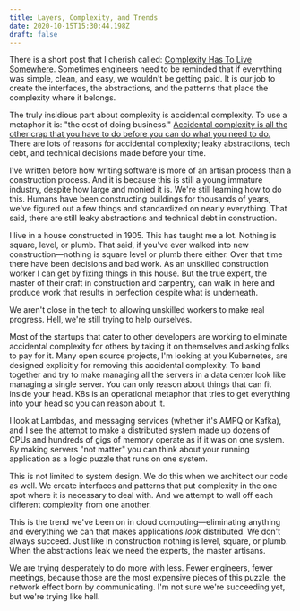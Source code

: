 ```yaml
---
title: Layers, Complexity, and Trends
date: 2020-10-15T15:30:44.198Z
draft: false
---
```

There is a short post that I cherish called: [Complexity Has To Live Somewhere](https://ferd.ca/complexity-has-to-live-somewhere.html). Sometimes engineers need to be reminded that if everything was simple, clean, and easy, we wouldn't be getting paid. It is our job to create the interfaces, the abstractions, and the patterns that place the complexity where it belongs.

The truly insidious part about complexity is accidental complexity. To use a metaphor it is: "the cost of doing business." [Accidental complexity is all the other crap that you have to do before you can do what you need to do.](https://twitter.com/paulbiggar/status/994249934143549441) There are lots of reasons for accidental complexity; leaky abstractions, tech debt, and technical decisions made before your time.

I've written before how writing software is more of an artisan process than a construction process. And it is because this is still a young immature industry, despite how large and monied it is. We're still learning how to do this. Humans have been constructing buildings for thousands of years, we've figured out a few things and standardized on nearly everything. That said, there are still leaky abstractions and technical debt in construction.

I live in a house constructed in 1905. This has taught me a lot. Nothing is square, level, or plumb. That said, if you've ever walked into new construction—nothing is square level or plumb there either. Over that time there have been decisions and bad work. As an unskilled construction worker I can get by fixing things in this house. But the true expert, the master of their craft in construction and carpentry, can walk in here and produce work that results in perfection despite what is underneath.

We aren't close in the tech to allowing unskilled workers to make real progress. Hell, we're still trying to help ourselves.

Most of the startups that cater to other developers are working to eliminate accidental complexity for others by taking it on themselves and asking folks to pay for it. Many open source projects, I'm looking at you Kubernetes, are designed explicitly for removing this accidental complexity. To band together and try to make managing all the servers in a data center look like managing a single server. You can only reason about things that can fit inside your head. K8s is an operational metaphor that tries to get everything into your head so you can reason about it.

I look at Lambdas, and messaging services (whether it's AMPQ or Kafka), and I see the attempt to make a distributed system made up dozens of CPUs and hundreds of gigs of memory operate as if it was on one system. By making servers "not matter" you can think about your running application as a logic puzzle that runs on one system.

This is not limited to system design. We do this when we architect our code as well. We create interfaces and patterns that put complexity in the one spot where it is necessary to deal with. And we attempt to wall off each different complexity from one another.

This is the trend we've been on in cloud computing—eliminating anything and everything we can that makes applications *look* distributed. We don't always succeed. Just like in construction nothing is level, square, or plumb. When the abstractions leak we need the experts, the master artisans.

We are trying desperately to do more with less. Fewer engineers, fewer meetings, because those are the most expensive pieces of this puzzle, the network effect born by communicating. I'm not sure we're succeeding yet, but we're trying like hell.